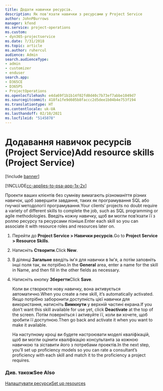 ```yaml
---
title: Додати навички ресурсів.
description: Як пов'язати навички з ресурсами у Project Service
author: JohnPBurrows
manager: kfend
ms.service: project-operations
ms.custom:
- dyn365-projectservice
ms.date: 7/31/2018
ms.topic: article
ms.author: ruhercul
audience: Admin
search.audienceType:
- admin
- customizer
- enduser
search.app:
- D365CE
- D365PS
- ProjectOperations
ms.openlocfilehash: e4da69f1b1b14f02fd0d40c7b73ef7abbe1049d7
ms.sourcegitcommit: 418fa1fe9d605b8faccc2d5dee1b04b4e753f194
ms.translationtype: HT
ms.contentlocale: uk-UA
ms.lasthandoff: 02/10/2021
ms.locfileid: "5145878"
---
```

# <a name="add-resource-skills-project-service"></a><span data-ttu-id="522c6-103">Додавання навичок ресурсів (Project Service)</span><span class="sxs-lookup"><span data-stu-id="522c6-103">Add resource skills (Project Service)</span></span>

[!include [banner](../includes/psa-now-project-operations.md)]

[!INCLUDE[cc-applies-to-psa-app-1x-2x](../includes/cc-applies-to-psa-app-1x-2x.md)]

<span data-ttu-id="522c6-104">Проекти ваших клієнтів без сумніву вимагають різноманіття різних навичок, щоб завершити завдання, таких як програмування SQL або гнучкої методології програмування.</span><span class="sxs-lookup"><span data-stu-id="522c6-104">Your clients’ projects no doubt require a variety of different skills to complete the job, such as SQL programming or agile methodologies.</span></span> <span data-ttu-id="522c6-105">Введіть кожну навичку, щоб ви могли пов’язати її з роллю ресурсу та ресурсами пізніше.</span><span class="sxs-lookup"><span data-stu-id="522c6-105">Enter each skill so you can associate it with resource roles and resources later on.</span></span>  
  
1. <span data-ttu-id="522c6-106">Перейти до **Project Service > Навички ресурсів**.</span><span class="sxs-lookup"><span data-stu-id="522c6-106">Go to **Project Service > Resource Skills**.</span></span>  
  
2. <span data-ttu-id="522c6-107">Натисніть **Створити**.</span><span class="sxs-lookup"><span data-stu-id="522c6-107">Click **New**.</span></span>  
  
3. <span data-ttu-id="522c6-108">В ділянці **Загальне** введіть ім'я для навички в Ім'я, а потім заповніть інші поля так, як потрібно.</span><span class="sxs-lookup"><span data-stu-id="522c6-108">In the **General** area, enter a name for the skill in Name, and then fill in the other fields as necessary.</span></span>  
  
4. <span data-ttu-id="522c6-109">Натисніть кнопку **Зберегти**</span><span class="sxs-lookup"><span data-stu-id="522c6-109">Click **Save**.</span></span>  
  
   <span data-ttu-id="522c6-110">Коли ви створюєте нову навичку, вона активується автоматично.</span><span class="sxs-lookup"><span data-stu-id="522c6-110">When you create a new skill, it’s automatically activated.</span></span> <span data-ttu-id="522c6-111">Якщо потрібно заборонити доступність цієї навички для використання, натисніть **Вимкнути** у верхній частині екрана.</span><span class="sxs-lookup"><span data-stu-id="522c6-111">If you don’t want this skill available for use yet, click **Deactivate** at the top of the screen.</span></span> <span data-ttu-id="522c6-112">Потім поверніться і активуйте її, коли ви хочете, щоб зробити її доступною.</span><span class="sxs-lookup"><span data-stu-id="522c6-112">Then go back and activate it when you want to make it available.</span></span>  
  
   <span data-ttu-id="522c6-113">На наступному кроці ви будете настроювати моделі кваліфікацій, щоб ви могли оцінити кваліфікацію консультанта за кожною навичкою та зіставити його з потребами проектів.</span><span class="sxs-lookup"><span data-stu-id="522c6-113">In the next step, you’ll set up proficiency models so you can rate a consultant’s proficiency with each skill and match it to the proficiency a project requires.</span></span>  
  
### <a name="see-also"></a><span data-ttu-id="522c6-114">Див. також</span><span class="sxs-lookup"><span data-stu-id="522c6-114">See Also</span></span>  
 [<span data-ttu-id="522c6-115">Налаштувати ресурси</span><span class="sxs-lookup"><span data-stu-id="522c6-115">Set up resources</span></span>](../psa/set-up-resources.md)
